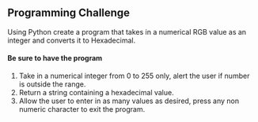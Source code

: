 ## Programming Challenge

Using Python create a program that takes in a numerical RGB value as an integer and converts it to Hexadecimal.

#### Be sure to have the program

1. Take in a numerical integer from 0 to 255 only, alert the user if number is outside the range.
2. Return a string containing a hexadecimal value.
3. Allow the user to enter in as many values as desired, press any non numeric character to exit the program.


